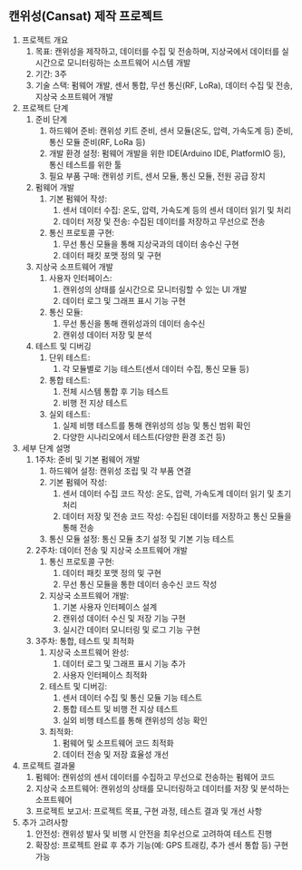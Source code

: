 ## 캔위성(Cansat) 제작 프로젝트

1. 프로젝트 개요
    1. 목표: 캔위성을 제작하고, 데이터를 수집 및 전송하며, 지상국에서 데이터를 실시간으로 모니터링하는 소프트웨어 시스템 개발
    2. 기간: 3주
    3. 기술 스택: 펌웨어 개발, 센서 통합, 무선 통신(RF, LoRa), 데이터 수집 및 전송, 지상국 소프트웨어 개발
2. 프로젝트 단계
    1. 준비 단계
        1. 하드웨어 준비: 캔위성 키트 준비, 센서 모듈(온도, 압력, 가속도계 등) 준비, 통신 모듈 준비(RF, LoRa 등)
        2. 개발 환경 설정: 펌웨어 개발을 위한 IDE(Arduino IDE, PlatformIO 등), 통신 테스트를 위한 툴
        3. 필요 부품 구매: 캔위성 키트, 센서 모듈, 통신 모듈, 전원 공급 장치
    2. 펌웨어 개발
        1. 기본 펌웨어 작성:
            1. 센서 데이터 수집: 온도, 압력, 가속도계 등의 센서 데이터 읽기 및 처리
            2. 데이터 저장 및 전송: 수집된 데이터를 저장하고 무선으로 전송
        2. 통신 프로토콜 구현:
            1. 무선 통신 모듈을 통해 지상국과의 데이터 송수신 구현
            2. 데이터 패킷 포맷 정의 및 구현
    3. 지상국 소프트웨어 개발
        1. 사용자 인터페이스:
            1. 캔위성의 상태를 실시간으로 모니터링할 수 있는 UI 개발
            2. 데이터 로그 및 그래프 표시 기능 구현
        2. 통신 모듈:
            1. 무선 통신을 통해 캔위성과의 데이터 송수신
            2. 캔위성 데이터 저장 및 분석
    4. 테스트 및 디버깅
        1. 단위 테스트:
            1. 각 모듈별로 기능 테스트(센서 데이터 수집, 통신 모듈 등)
        2. 통합 테스트:
            1. 전체 시스템 통합 후 기능 테스트
            2. 비행 전 지상 테스트
        3. 실외 테스트:
            1. 실제 비행 테스트를 통해 캔위성의 성능 및 통신 범위 확인
            2. 다양한 시나리오에서 테스트(다양한 환경 조건 등)
3. 세부 단계 설명
    1. 1주차: 준비 및 기본 펌웨어 개발
        1. 하드웨어 설정: 캔위성 조립 및 각 부품 연결
        2. 기본 펌웨어 작성:
            1. 센서 데이터 수집 코드 작성: 온도, 압력, 가속도계 데이터 읽기 및 초기 처리
            2. 데이터 저장 및 전송 코드 작성: 수집된 데이터를 저장하고 통신 모듈을 통해 전송
        3. 통신 모듈 설정: 통신 모듈 초기 설정 및 기본 기능 테스트
    2. 2주차: 데이터 전송 및 지상국 소프트웨어 개발
        1. 통신 프로토콜 구현:
            1. 데이터 패킷 포맷 정의 및 구현
            2. 무선 통신 모듈을 통한 데이터 송수신 코드 작성
        2. 지상국 소프트웨어 개발:
            1. 기본 사용자 인터페이스 설계
            2. 캔위성 데이터 수신 및 저장 기능 구현
            3. 실시간 데이터 모니터링 및 로그 기능 구현
    3. 3주차: 통합, 테스트 및 최적화
        1. 지상국 소프트웨어 완성:
            1. 데이터 로그 및 그래프 표시 기능 추가
            2. 사용자 인터페이스 최적화
        2. 테스트 및 디버깅:
            1. 센서 데이터 수집 및 통신 모듈 기능 테스트
            2. 통합 테스트 및 비행 전 지상 테스트
            3. 실외 비행 테스트를 통해 캔위성의 성능 확인
        3. 최적화:
            1. 펌웨어 및 소프트웨어 코드 최적화
            2. 데이터 전송 및 저장 효율성 개선
4. 프로젝트 결과물
    1. 펌웨어: 캔위성의 센서 데이터를 수집하고 무선으로 전송하는 펌웨어 코드
    2. 지상국 소프트웨어: 캔위성의 상태를 모니터링하고 데이터를 저장 및 분석하는 소프트웨어
    3. 프로젝트 보고서: 프로젝트 목표, 구현 과정, 테스트 결과 및 개선 사항
5. 추가 고려사항
    1. 안전성: 캔위성 발사 및 비행 시 안전을 최우선으로 고려하여 테스트 진행
    2. 확장성: 프로젝트 완료 후 추가 기능(예: GPS 트래킹, 추가 센서 통합 등) 구현 가능
